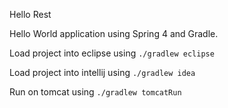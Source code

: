 Hello Rest

Hello World application using Spring 4 and Gradle.

Load project into eclipse using `./gradlew eclipse`

Load project into intellij using `./gradlew idea`

Run on tomcat using `./gradlew tomcatRun`
